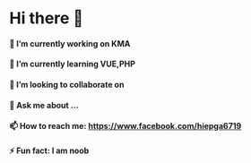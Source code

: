 # Hi there 👋
#### 🔭 I’m currently working on KMA
#### 🌱 I’m currently learning VUE,PHP
#### 👯 I’m looking to collaborate on 
#### 💬 Ask me about ...
#### 📫 How to reach me: https://www.facebook.com/hiepga6719
#### ⚡ Fun fact: I am noob
